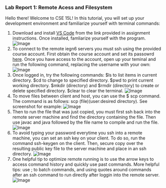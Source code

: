 ### Lab Report 1: Remote Acess and Filesystem

Hello there! Welcome to CSE 15L! In this tutorial, you will set up your development environment and familiarize yourself with terminal commands:
1. Download and install [VS Code](https://code.visualstudio.com/) from the link provided in assignment instructions. Once installed, famliarize yourself with the program.
![Image](https://amohamad1.github.io/cse15l-lab-reports/Screenshot2.png)
2. To connect to the remote iegn6 servers you must ssh using the provided course account. First obtain the course account and set its passowrd [here](https://sdacs.ucsd.edu/~icc/index.php). Once you have access to the account, open up your teminal and run the following command, replacing the username with your own: 
![Image](https://amohamad1.github.io/cse15l-lab-reports/Screenshot3.png)
3. Once logged in, try the following commands: $ls to list items in current directory. $cd to change to specified directory. $pwd to print current working directory. $mkdir (directory) and $rmdir (directory) to create or delete specified directory. $clear to clear the terminal.
![Image](https://amohamad1.github.io/cse15l-lab-reports/Screenshot4.png)
4. To move files between client and host, you can use the $ scp command. The command is as follows: scp (file)(user:desired directory). See screenshot for example:
![Image](https://amohamad1.github.io/cse15l-lab-reports/Screenshot5.png)
5. Then to run the file that was just copied, you must first ssh back into the remote server machine and find the directory containing the file. Then use javac and java followed by the file name to compile and run the file.
![Image](https://amohamad1.github.io/cse15l-lab-reports/Screenshot6.png)
6. To avoid typing your password everytime you ssh into a remote machine, you can set an ssh key on your client. To do so, run the command ssh-keygen on the client. Then, secure copy over the resulting public key file to the server machine and place in an ssh directory. 
![Image](https://amohamad1.github.io/cse15l-lab-reports/Screenshot7.png)
7. One helpful tip to optimize remote running is to use the arrow keys to access command history and quickly use past commands. More helpful tips: use ; to batch commands, and using quotes around commands after an ssh command to run directly after loggin into the remote server.
![Image](https://amohamad1.github.io/cse15l-lab-reports/Screenshot8.png)